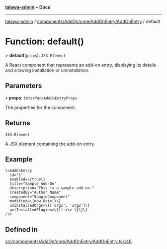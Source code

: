 [**talawa-admin**](../../../../../../README.md) • **Docs**

***

[talawa-admin](../../../../../../modules.md) / [components/AddOn/core/AddOnEntry/AddOnEntry](../README.md) / default

# Function: default()

\> **default**(`props`): `JSX.Element`

A React component that represents an add-on entry, displaying its details and allowing installation or uninstallation.

## Parameters

• **props**: `InterfaceAddOnEntryProps`

The properties for the component.

## Returns

`JSX.Element`

A JSX element containing the add-on entry.

## Example

```tsx
\<AddOnEntry
  id="1"
  enabled=\{true\}
  title="Sample Add-On"
  description="This is a sample add-on."
  createdBy="Author Name"
  component="SampleComponent"
  modified=\{new Date()\}
  uninstalledOrgs=\{['org1', 'org2']\}
  getInstalledPlugins=\{() =\> \{\}\}
/\>
```

## Defined in

[src/components/AddOn/core/AddOnEntry/AddOnEntry.tsx:46](https://github.com/PalisadoesFoundation/talawa-admin/blob/7a991b3aa824070bd53d6367f1ce7f072321af88/src/components/AddOn/core/AddOnEntry/AddOnEntry.tsx#L46)
